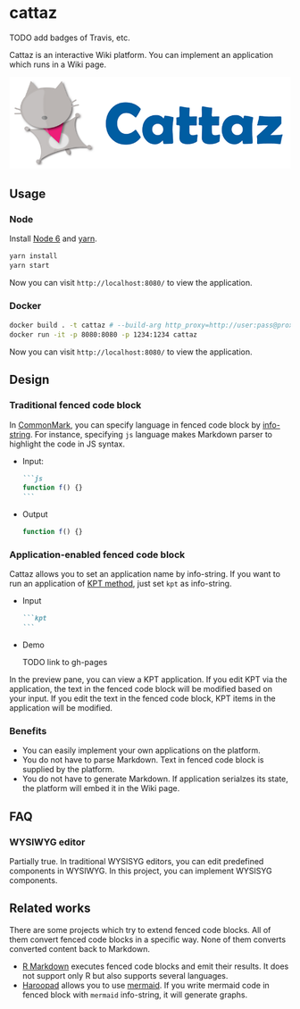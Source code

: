 # cattaz

TODO add badges of Travis, etc.

Cattaz is an interactive Wiki platform. You can implement an application which runs in a Wiki page.

![Cattaz](docs/assets/cattz-10-character.png "Cattaz")

## Usage

### Node

Install [Node 6](https://nodejs.org/en/download/) and [yarn](https://yarnpkg.com/en/docs/install).

```bash
yarn install
yarn start
```

Now you can visit `http://localhost:8080/` to view the application.

### Docker

```bash
docker build . -t cattaz # --build-arg http_proxy=http://user:pass@proxy.example.com:8080 --build-arg https_proxy=http://user:pass@proxy.example.com:8080
docker run -it -p 8080:8080 -p 1234:1234 cattaz
```

Now you can visit `http://localhost:8080/` to view the application.

## Design

### Traditional fenced code block

In [CommonMark](http://commonmark.org/), you can specify language in fenced code block by [info-string](http://spec.commonmark.org/0.26/#info-string). For instance, specifying `js` language makes Markdown parser to highlight the code in JS syntax.

* Input:

  ~~~md
  ```js
  function f() {}
  ```
  ~~~

* Output

  ```js
  function f() {}
  ```

### Application-enabled fenced code block

Cattaz allows you to set an application name by info-string. If you want to run an application of [KPT method](http://code-artisan.io/retrospective-method-kpt/), just set `kpt` as info-string.

* Input

  ~~~md
  ```kpt
  ```
  ~~~

* Demo

  TODO link to gh-pages

In the preview pane, you can view a KPT application. If you edit KPT via the application, the text in the fenced code block will be modified based on your input. If you edit the text in the fenced code block, KPT items in the application will be modified.

### Benefits

* You can easily implement your own applications on the platform.
* You do not have to parse Markdown. Text in fenced code block is supplied by the platform.
* You do not have to generate Markdown. If application serialzes its state, the platform will embed it in the Wiki page.

## FAQ

### WYSIWYG editor

Partially true. In traditional WYSISYG editors, you can edit predefined components in WYSIWYG. In this project, you can implement WYSISYG components.

## Related works

There are some projects which try to extend fenced code blocks. All of them convert fenced code blocks in a specific way. None of them converts converted content back to Markdown.

* [R Markdown](http://rmarkdown.rstudio.com/) executes fenced code blocks and emit their results. It does not support only R but also supports several languages.
* [Haroopad](http://pad.haroopress.com/) allows you to use [mermaid](http://knsv.github.io/mermaid/). If you write mermaid code in fenced block with `mermaid` info-string, it will generate graphs.
